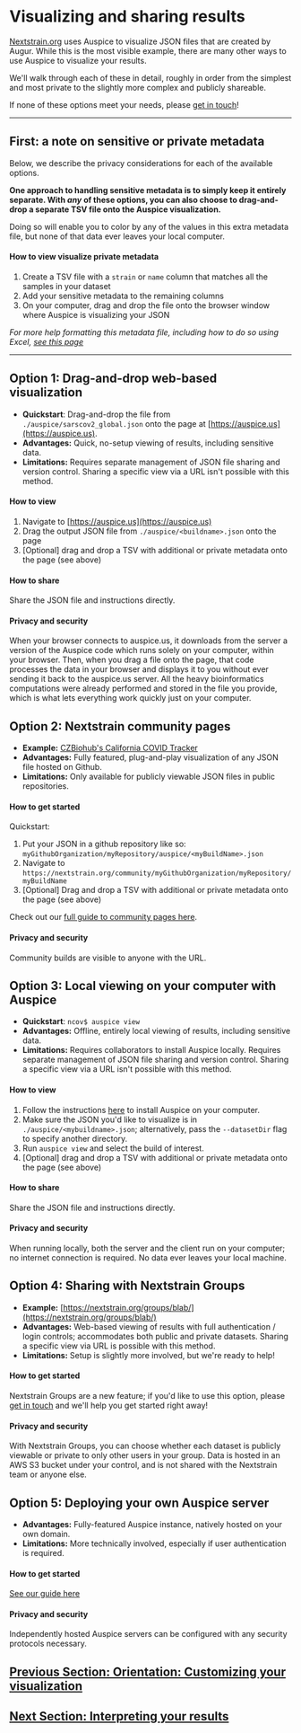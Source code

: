# Visualizing and sharing results  
<!-- WARNING -->
<!-- Do not edit this file from within the docs.nextstrain.org repository. -->
<!-- It is fetched from another repository to be included in the docs.nextstrain.org build. -->
<!-- So, if you edit it after it is fetched into docs.nextstrain.org, your changes will be lost. -->
<!-- Instead, edit this file in its own repository and commit your changes there. -->
<!-- For more details on this (temporary) implementation, see https://github.com/nextstrain/docs.nextstrain.org#fetching-of-documents-from-other-repositories -->
<!-- This file is fetched from: https://github.com/nextstrain/ncov/blob/master/docs/sharing.md -->
<!-- WARNING -->
<!-- WARNING -->
<!-- WARNING -->

[Nextstrain.org](https://www.nextstrain.org/ncov) uses Auspice to visualize JSON files that are created by Augur. While this is the most visible example, there are many other ways to use Auspice to visualize your results.

We'll walk through each of these in detail, roughly in order from the simplest and most private to the slightly more complex and publicly shareable.

If none of these options meet your needs, please [get in touch](https://discussion.nextstrain.org/)!

---

## First: a note on sensitive or private metadata  

Below, we describe the privacy considerations for each of the available options.

**One approach to handling sensitive metadata is to simply keep it entirely separate.
With _any_ of these options, you can also choose to drag-and-drop a separate TSV file onto the Auspice visualization.**  

Doing so will enable you to color by any of the values in this extra metadata file, but none of that data ever leaves your local computer.  

#### How to view visualize private metadata  
1. Create a TSV file with a `strain` or `name` column that matches all the samples in your dataset  
2. Add your sensitive metadata to the remaining columns  
3. On your computer, drag and drop the file onto the browser window where Auspice is visualizing your JSON    

_For more help formatting this metadata file, including how to do so using Excel, [see this page](data-prep.md)_

---

## Option 1: Drag-and-drop web-based visualization  

* **Quickstart**: Drag-and-drop the file from `./auspice/sarscov2_global.json` onto the page at [https://auspice.us](https://auspice.us).
* **Advantages:** Quick, no-setup viewing of results, including sensitive data.
* **Limitations:** Requires separate management of JSON file sharing and version control. Sharing a specific view via a URL isn't possible with this method.


#### How to view  
1. Navigate to [https://auspice.us](https://auspice.us)
2. Drag the output JSON file from `./auspice/<buildname>.json` onto the page  
3. [Optional] drag and drop a TSV with additional or private metadata onto the page (see above)  

#### How to share  
Share the JSON file and instructions directly.  

#### Privacy and security

When your browser connects to auspice.us, it downloads from the server a version of the Auspice code which runs solely on your computer, within your browser. Then, when you drag a file onto the page, that code processes the data in your browser and displays it to you without ever sending it back to the auspice.us server. All the heavy bioinformatics computations were already performed and stored in the file you provide, which is what lets everything work quickly just on your computer.


## Option 2: Nextstrain community pages  
* **Example:** [CZBiohub's California COVID Tracker](https://nextstrain.org/community/czbiohub/covidtracker/ca)
* **Advantages:** Fully featured, plug-and-play visualization of any JSON file hosted on Github.
* **Limitations:** Only available for publicly viewable JSON files in public repositories.


#### How to get started  

Quickstart:  
1. Put your JSON in a github repository like so: `myGithubOrganization/myRepository/auspice/<myBuildName>.json`  
2. Navigate to `https://nextstrain.org/community/myGithubOrganization/myRepository/myBuildName`
3. [Optional] Drag and drop a TSV with additional or private metadata onto the page (see above)  

Check out our [full guide to community pages here](https://nextstrain.org/docs/contributing/community-builds).

#### Privacy and security  
Community builds are visible to anyone with the URL.

## Option 3: Local viewing on your computer with Auspice  

* **Quickstart**: `ncov$ auspice view`
* **Advantages:** Offline, entirely local viewing of results, including sensitive data.
* **Limitations:** Requires collaborators to install Auspice locally. Requires separate management of JSON file sharing and version control. Sharing a specific view via a URL isn't possible with this method.


#### How to view  

1. Follow the instructions [here](https://nextstrain.github.io/auspice/introduction/install) to install Auspice on your computer.  
2. Make sure the JSON you'd like to visualize is in `./auspice/<mybuildname>.json`; alternatively, pass the `--datasetDir` flag to specify another directory.  
3. Run `auspice view` and select the build of interest.
4. [Optional] drag and drop a TSV with additional or private metadata onto the page (see above)  

#### How to share  
Share the JSON file and instructions directly.  

#### Privacy and security  
When running locally, both the server and the client run on your computer; no internet connection is required. No data ever leaves your local machine.


## Option 4: Sharing with Nextstrain Groups  

* **Example:** [https://nextstrain.org/groups/blab/](https://nextstrain.org/groups/blab/)
* **Advantages:** Web-based viewing of results with full authentication / login controls; accommodates both public and private datasets. Sharing a specific view via URL is possible with this method.
* **Limitations:** Setup is slightly more involved, but we're ready to help!

#### How to get started  

Nextstrain Groups are a new feature; if you'd like to use this option, please [get in touch](mailto:hello@nextstrain.org) and we'll help you get started right away!

#### Privacy and security  

With Nextstrain Groups, you can choose whether each dataset is publicly viewable or private to only other users in your group. Data is hosted in an AWS S3 bucket under your control, and is not shared with the Nextstrain team or anyone else.


## Option 5: Deploying your own Auspice server
* **Advantages:** Fully-featured Auspice instance, natively hosted on your own domain.  
* **Limitations:** More technically involved, especially if user authentication is required.

#### How to get started  
[See our guide here](https://nextstrain.github.io/auspice/server/introduction)

#### Privacy and security  
Independently hosted Auspice servers can be configured with any security protocols necessary.

## [Previous Section: Orientation: Customizing your visualization](customizing-visualization.md)
## [Next Section: Interpreting your results](interpretation.md)
